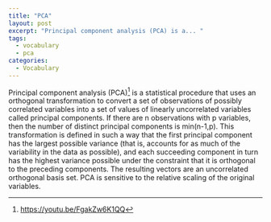 ```yaml
---
title: "PCA"
layout: post
excerpt: "Principal component analysis (PCA) is a... "
tags:
  - vocabulary 
  - pca
categories:
  - Vocabulary
---
```


Principal component analysis (PCA)[^1] is a statistical procedure that uses an orthogonal transformation to convert a set of observations of possibly correlated variables into a set of values of linearly uncorrelated variables called principal components. If there are n observations with p variables, then the number of distinct principal components is min(n-1,p). This transformation is defined in such a way that the first principal component has the largest possible variance (that is, accounts for as much of the variability in the data as possible), and each succeeding component in turn has the highest variance possible under the constraint that it is orthogonal to the preceding components. The resulting vectors are an uncorrelated orthogonal basis set. PCA is sensitive to the relative scaling of the original variables.


[^1]: <https://youtu.be/FgakZw6K1QQ>

